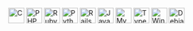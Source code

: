 <p align="left">
  <img src="https://cdn.jsdelivr.net/gh/devicons/devicon@latest/icons/c/c-original.svg" alt="C" height="32"/>
  <img src="https://cdn.jsdelivr.net/gh/devicons/devicon@latest/icons/php/php-original.svg" alt="PHP" height="32"/>
  <img src="https://cdn.jsdelivr.net/gh/devicons/devicon@latest/icons/ruby/ruby-original.svg" alt="Ruby" height="32"/>
  <img src="https://cdn.jsdelivr.net/gh/devicons/devicon@latest/icons/python/python-original.svg" alt="Python" height="32"/>
  <img src="https://cdn.jsdelivr.net/gh/devicons/devicon@latest/icons/rails/rails-original-wordmark.svg" alt="Rails" height="32"/>
  <img src="https://cdn.jsdelivr.net/gh/devicons/devicon@latest/icons/javascript/javascript-original.svg" alt="Javascript" height="32"/>
  <img src="https://cdn.jsdelivr.net/gh/devicons/devicon@latest/icons/mysql/mysql-original-wordmark.svg" alt="MySQL" height="32"/>
  <img src="https://cdn.jsdelivr.net/gh/devicons/devicon@latest/icons/typescript/typescript-original.svg" alt="Typescript" height="32"/>
  <img src="https://cdn.jsdelivr.net/gh/devicons/devicon@latest/icons/windows11/windows11-original.svg" alt="Windows" height="32"/>
  <img src="https://cdn.jsdelivr.net/gh/devicons/devicon@latest/icons/debian/debian-original.svg" alt="Debian" height="32"/>
</p>
